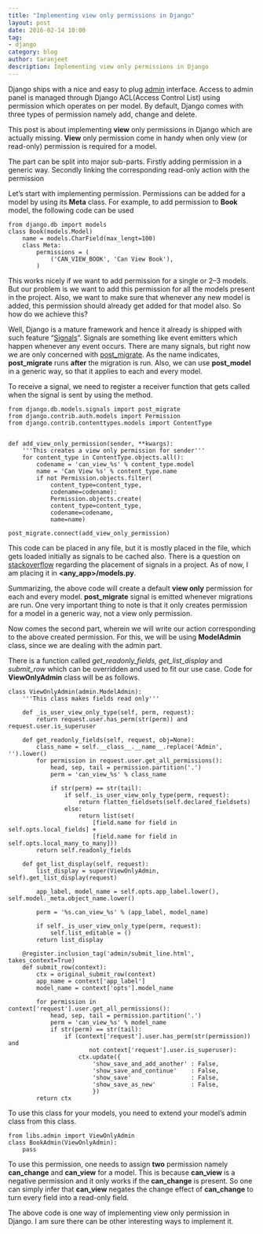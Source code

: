 ```yaml
---
title: "Implementing view only permissions in Django"
layout: post
date: 2016-02-14 10:00
tag:
- django
category: blog
author: taranjeet
description: Implementing view only permissions in Django
---
```


Django ships with a nice and easy to plug [admin](https://docs.djangoproject.com/en/1.11/ref/contrib/admin/) interface. Access to admin panel is managed through Django ACL(Access Control List) using
permission which operates on per model. By default, Django comes with three
types of permission namely add, change and delete.

This post is about implementing **view** only permissions in Django which are
actually missing. **View** only permission come in handy when only view (or read-only)
permission is required for a model.

The part can be split into major sub-parts. Firstly adding permission in a
generic way. Secondly linking the corresponding read-only action with the
permission

Let’s start with implementing permission. Permissions can be added for a model
by using its **Meta** class. For example, to add permission to **Book** model,
the following code can be used


```
from django.db import models
class Book(models.Model)
    name = models.CharField(max_lengt=100)
    class Meta:
        permissions = (
            ('CAN_VIEW_BOOK', 'Can View Book'),
        )

```

This works nicely if we want to add permission for a single or 2–3 models. But
our problem is we want to add this permission for all the models present in the
project. Also, we want to make sure that whenever any new model is added, this
permission should already get added for that model also. So how do we achieve
this?

Well, Django is a mature framework and hence it already is shipped with such
feature “[Signals](https://docs.djangoproject.com/en/1.11/topics/signals/)”.
Signals are something like event emitters which happen whenever any event
occurs. There are many signals, but right now we are only concerned with
[post_migrate](https://docs.djangoproject.com/en/1.11/ref/signals/#post-migrate).
As the name indicates, **post_migrate** runs **after** the migration is run. Also,
we can use **post_model** in a generic way, so that it applies to each and every
model.

To receive a signal, we need to register a receiver function that gets called
when the signal is sent by using the  method.

```
from django.db.models.signals import post_migrate
from django.contrib.auth.models import Permission
from django.contrib.contenttypes.models import ContentType


def add_view_only_permission(sender, **kwargs):
    '''This creates a view only permission for sender'''
    for content_type in ContentType.objects.all():
        codename = 'can_view_%s' % content_type.model
        name = 'Can View %s' % content_type.name
        if not Permission.objects.filter(
            content_type=content_type,
            codename=codename):
            Permission.objects.create(
            content_type=content_type,
            codename=codename,
            name=name)

post_migrate.connect(add_view_only_permission)

```

This code can be placed in any file, but it is mostly placed in the file, which gets
loaded initially as signals to be cached also. There is a question on
[stackoverflow](https://stackoverflow.com/questions/2719038/where-should-signal-handlers-live-in-a-django-project)
regarding the placement of signals in a project. As of now, I am placing it in
**<any_app>/models.py**.

Summarizing, the above code will create a default **view only** permission for
each and every model. **post_migrate** signal is emitted whenever migrations
are run. One very important thing to note is that it only creates permission for
a model in a generic way, not a view only permission.

Now comes the second part, wherein we will write our action corresponding to
the above created permission. For this, we will be using **ModelAdmin** class,
since we are dealing with the admin part.

There is a function called *get_readonly_fields, get_list_display* and
*submit_row* which can be overridden and used to fit our use case. Code for
**ViewOnlyAdmin** class will be as follows.

```
class ViewOnlyAdmin(admin.ModelAdmin):
    '''This class makes fields read only'''

    def _is_user_view_only_type(self, perm, request):
        return request.user.has_perm(str(perm)) and request.user.is_superuser

    def get_readonly_fields(self, request, obj=None):
        class_name = self.__class__.__name__.replace('Admin', '').lower()
        for permission in request.user.get_all_permissions():
            head, sep, tail = permission.partition('.')
            perm = 'can_view_%s' % class_name

            if str(perm) == str(tail):
                if self._is_user_view_only_type(perm, request):
                    return flatten_fieldsets(self.declared_fieldsets)
                else:
                    return list(set(
                        [field.name for field in self.opts.local_fields] +
                        [field.name for field in self.opts.local_many_to_many]))
        return self.readonly_fields

    def get_list_display(self, request):
        list_display = super(ViewOnlyAdmin, self).get_list_display(request)

        app_label, model_name = self.opts.app_label.lower(), self.model._meta.object_name.lower()

        perm = '%s.can_view_%s' % (app_label, model_name)

        if self._is_user_view_only_type(perm, request):
            self.list_editable = ()
        return list_display

    @register.inclusion_tag('admin/submit_line.html', takes_context=True)
    def submit_row(context):
        ctx = original_submit_row(context)
        app_name = context['app_label']
        model_name = context['opts'].model_name

        for permission in context['request'].user.get_all_permissions():
            head, sep, tail = permission.partition('.')
            perm = 'can_view_%s' % model_name
            if str(perm) == str(tail):
                if (context['request'].user.has_perm(str(permission)) and
                       not context['request'].user.is_superuser):
                    ctx.update({
                        'show_save_and_add_another' : False,
                        'show_save_and_continue'    : False,
                        'show_save'                 : False,
                        'show_save_as_new'          : False,
                        })
        return ctx

```

To use this class for your models, you need to extend your model’s admin class
from this class.

```
from libs.admin import ViewOnlyAdmin
class BookAdmin(ViewOnlyAdmin):
    pass
```

To use this permission, one needs to assign **two** permission namely
**can_change** and **can_view** for a model. This is because **can_view** is a
negative permission and it only works if the **can_change** is present. So one
can simply infer that **can_view** negates the change effect of **can_change**
to turn every field into a read-only field.

The above code is one way of implementing view only permission in Django. I am
sure there can be other interesting ways to implement it.


